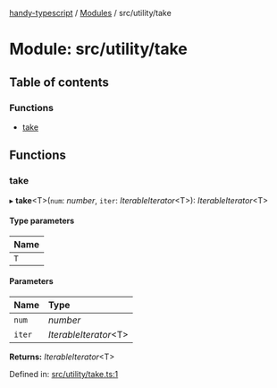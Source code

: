 [handy-typescript](../README.md) / [Modules](../modules.md) / src/utility/take

# Module: src/utility/take

## Table of contents

### Functions

- [take](src_utility_take.md#take)

## Functions

### take

▸ **take**<T\>(`num`: *number*, `iter`: *IterableIterator*<T\>): *IterableIterator*<T\>

#### Type parameters

| Name |
| :------ |
| `T` |

#### Parameters

| Name | Type |
| :------ | :------ |
| `num` | *number* |
| `iter` | *IterableIterator*<T\> |

**Returns:** *IterableIterator*<T\>

Defined in: [src/utility/take.ts:1](https://github.com/robbiemu/handy-typescript/blob/af2e72e/src/utility/take.ts#L1)
